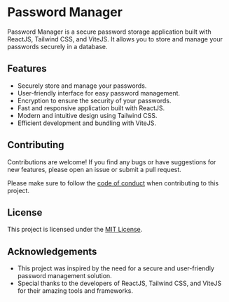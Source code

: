 # Password Manager

Password Manager is a secure password storage application built with ReactJS, Tailwind CSS, and ViteJS. It allows you to store and manage your passwords securely in a database.

## Features

- Securely store and manage your passwords.
- User-friendly interface for easy password management.
- Encryption to ensure the security of your passwords.
- Fast and responsive application built with ReactJS.
- Modern and intuitive design using Tailwind CSS.
- Efficient development and bundling with ViteJS.

## Contributing

Contributions are welcome! If you find any bugs or have suggestions for new features, please open an issue or submit a pull request.

Please make sure to follow the [code of conduct](./CODE_OF_CONDUCT.md) when contributing to this project.

## License

This project is licensed under the [MIT License](./LICENSE).

## Acknowledgements

- This project was inspired by the need for a secure and user-friendly password management solution.
- Special thanks to the developers of ReactJS, Tailwind CSS, and ViteJS for their amazing tools and frameworks.
